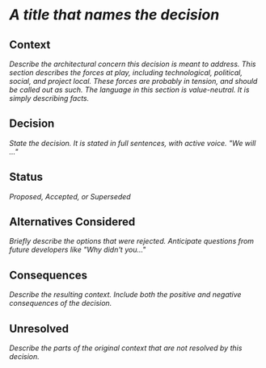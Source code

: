 # _A title that names the decision_

## Context

_Describe the architectural concern this decision is meant to address. This section describes the forces at play, including technological, political, social, and project local. These forces are probably in tension, and should be called out as such. The language in this section is value-neutral. It is simply describing facts._

## Decision

_State the decision. It is stated in full sentences, with active voice. "We will ..."_

## Status

_Proposed, Accepted, or Superseded_

## Alternatives Considered

_Briefly describe the options that were rejected. Anticipate questions from future developers like "Why didn't you..."_

## Consequences

_Describe the resulting context. Include both the positive and negative consequences of the decision._

## Unresolved

_Describe the parts of the original context that are not resolved by this decision._